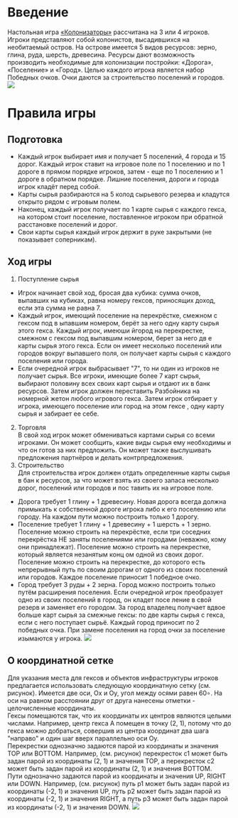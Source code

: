 # Введение
Настольная игра [«Колонизаторы»][wiki] рассчитана на 3 или 4 игроков.   
Игроки представляют собой колонистов, высадившихся на необитаемый остров. На острове
имеется 5 видов ресурсов: зерно, глина, руда, шерсть, древесина. Ресурсы дают возможность
производить необходимые для колонизации постройки: «Дорога», «Поселение» и «Город». Целью
каждого игрока является набор Победных очков. Очки даются за строительство поселений и городов. 
![][catan cover]

# Правила игры
## Подготовка
- Каждый игрок выбирает имя и получает 5 поселений, 4 города и 15 дорог. Каждый игрок
ставит на игровое поле по 1 поселению и по 1 дороге в прямом порядке игроков, затем -
еще по 1 поселению и 1 дороге в обратном порядке. Лишние поселения, дороги и города игрок
кладёт перед собой.
- Карты сырья разбираются на 5 колод сырьевого резерва и кладутся открыто рядом с игровым
полем.
- Наконец, каждый игрок получает по 1 карте сырья с каждого гекса, на котором стоит поселение, 
поставленное игроком при обратной расстановке поселений и дорог.
- Свои карты сырья каждый игрок держит в руке закрытыми (не показывает соперникам).
## Ход игры
1. Поступление сырья
- Игрок начинает свой ход, бросая два кубика: сумма очков, выпавших на кубиках, равна
номеру гексов, приносящих доход, если эта сумма не равна 7.
- Каждый игрок, имеющий поселение на перекрёстке, смежном с гексом под в ыпавшим
номером, берёт за него одну карту сырья этого гекса. Каждый игрок, имеюши йгород на
перекрестке, смежном с гексом под выпавшим номером, берет за него дв е карты сырья этого
гекса. Если он имеет несколько поселений или городов вокруг выпавшего поля, он получает
карты сырья с каждого поселения или города.   
- Если очередной игрок выбрасывает "7", то ни один из игроков не получает сырья. 
Все игроки, имеющие более 7 карт сырья, выбирают половину всех своих карт сырья и
отдают их в банк ресурсов. Затем игрок должен переставить Разбойника на номерной жетон любого игрового гекса. 
Затем игрок отбирает у игрока, имеющего поселение или город на этом гексе , одну карту
сырья и забирает ее себе. 
2. Торговля  
В свой ход игрок может обмениваться картами сырья со всеми игроками. Он может сообщить,
какие виды сырья ему необходимы и что он готов за них предложить. Он может также
выслушивать предложения партнёров и делать контрпредложения. 
3. Строительство    
Для строительства игрок должен отдать определенные карты сырья в бан к ресурсов, за что
может взять из своего запаса несколько дорог, поселений или городов и пос тавить их на игровое поле.
- Дорога требует 1 глину + 1 древесину.
Новая дорога всегда должна примыкать к собственной дороге игрока либо к его поселению
или городу. На каждом пути можно построить только 1 дорогу.
- Поселение требует 1 глину + 1 древесину + 1 шерсть + 1 зерно.
Поселение можно строить на перекрёстке, если три соседних перекрёстка НЕ заняты
поселениями или городами (неважно, кому они принадлежат).
Поселение можно строить на перекрестке, который является незанятым конц ом одной из своих дорог.
Поселение можно строить на перекрестке, до которого есть непрерывный путь по своим
дорогам от одного из своих поселений или городов. Каждое поселение приносит 1 победное очко.
- Город требует 3 руды + 2 зерна.
Город можно построить только путём расширения поселения. 
Если очередной игрок преобразует одно из своих поселений в город, он кладет посе ление в
свой резерв и заменяет его городом.
За город владелец получает вдвое больше карт сырья за смежные гексы: по две карты сырья с
гекса, если с него поступает сырьё.
Каждый город приносит по 2 победных очка. При замене поселения на город очки за
поселение изымаются у игрока. 
![][engine logic]

## О координатной сетке
Для указания места для гексов и объектов инфраструктуры игроков предлагается использовать
следующую координатную сетку (см. рисунок). Имеется две оси, Ох и Oy, угол между осями равен
60∘. На оси на равном расстоянии друг от друга нанесены отметки - целочисленные координаты.      
Гексы помещаются так, что их координаты их центров являются целыми числами. Например, центр
гекса А помещен в точку (2, 1), потому что до гекса можно добраться, совершив из центра координат
два шага "направо" и один шаг вверх параллельно оси Оy.        
Перекрестки однозначно задаются парой из координаты и значения TOP или BOTTOM. Например,
(см. рисунок) перекресток c1 может быть задан парой из координаты (2, 1) и значения TOP, а
перекресток c2 может быть задан парой из координаты (2, 1) и значения BOTTOM.      
Пути однозначно задаются парой из координаты и значения UP, RIGHT или DOWN. Например, (см.
рисунок) путь p1 может быть задан парой из координаты (-2, 1) и значения UP, путь p2 может быть
задан парой из координаты (-2, 1) и значения RIGHT, а путь p3 может быть задан парой из
координаты (-2, 1) и значения DOWN. 
![][field picture]


[wiki]: https://ru.wikipedia.org/wiki/%D0%9A%D0%BE%D0%BB%D0%BE%D0%BD%D0%B8%D0%B7%D0%B0%D1%82%D0%BE%D1%80%D1%8B_(%D0%BD%D0%B0%D1%81%D1%82%D0%BE%D0%BB%D1%8C%D0%BD%D0%B0%D1%8F_%D0%B8%D0%B3%D1%80%D0%B0)
[field picture]: https://user-images.githubusercontent.com/21970927/27924249-49b70070-6289-11e7-83ed-ecf28fc66aa8.png
[mvc]: https://user-images.githubusercontent.com/21970927/27924248-49b4e420-6289-11e7-9326-26a75ae43205.png
[catan cover]: https://user-images.githubusercontent.com/21970927/27924250-49b7809a-6289-11e7-8ca1-9b5ed11c9f8e.png
[engine logic]: https://user-images.githubusercontent.com/21970927/27924251-49b94448-6289-11e7-986c-3f8f60974d9e.png
